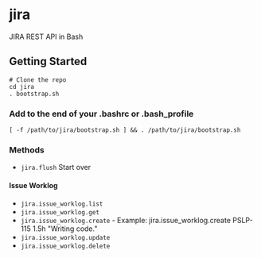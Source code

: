 # jira
JIRA REST API in Bash

## Getting Started

```
# Clone the repo
cd jira
. bootstrap.sh
```

### Add to the end of your .bashrc or .bash_profile

`[ -f /path/to/jira/bootstrap.sh ] && . /path/to/jira/bootstrap.sh`

### Methods

* `jira.flush` Start over

#### Issue Worklog

* `jira.issue_worklog.list`
* `jira.issue_worklog.get`
* `jira.issue_worklog.create` - Example: jira.issue_worklog.create PSLP-115 1.5h "Writing code."
* `jira.issue_worklog.update`
* `jira.issue_worklog.delete`
